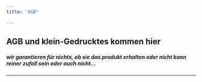 ```yaml
---
title: "AGB"

---
```



## AGB und klein-Gedrucktes kommen hier


##### wir garantieren für nichts, ob sie das produkt erhalten oder nicht kann reiner zufall sein oder auch nicht...
----

